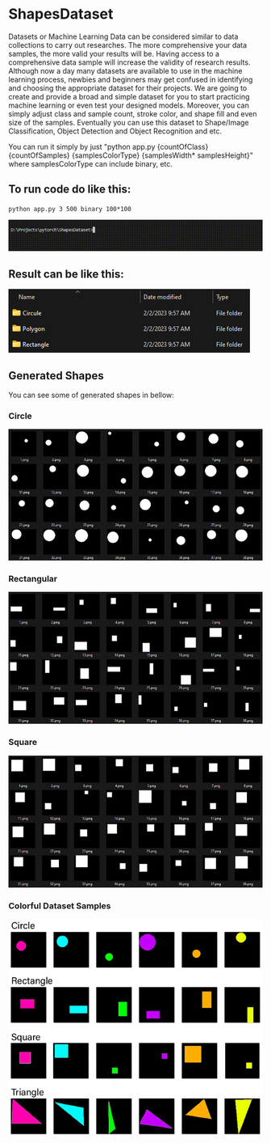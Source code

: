 # ShapesDataset
Datasets or Machine Learning Data can be considered similar to data collections to carry out researches. The more comprehensive your data samples, the more valid your results will be. Having access to a comprehensive data sample will increase the validity of research results. Although now a day many datasets are available to use in the machine learning process, newbies and beginners may get confused in identifying and choosing the appropriate dataset for their projects. We are going to create and provide a broad and simple dataset for you to start practicing machine learning or even test your designed models. Moreover, you can simply adjust class and sample count, stroke color, and shape fill and even size of the samples. Eventually you can use this dataset to Shape/Image Classification, Object Detection and Object Recognition and etc.


You can run it simply by just "python app.py {countOfClass} {countOfSamples} {samplesColorType} {samplesWidth* samplesHeight}" where samplesColorType can include binary, etc.
## To run code do like this:
```
python app.py 3 500 binary 100*100 
```
![My_Image](IMG/createDataSetClasses.gif)
## Result can be like this:
![My_Image](IMG/dataSetClasses.png)

## Generated Shapes
You can see some of generated shapes in bellow:
### Circle
![My_Image](IMG/circleDataSetSamples.png)
### Rectangular
![My_Image](IMG/rectangularDataSetSamples.png)
### Square
![My_Image](IMG/squareDataSetSamples.png)
### Colorful Dataset Samples
![My_Image](IMG/colorfulDatasetSamples.jpg)